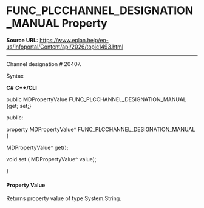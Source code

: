 # FUNC_PLCCHANNEL_DESIGNATION_MANUAL Property

**Source URL:** https://www.eplan.help/en-us/Infoportal/Content/api/2026/topic1493.html

---

Channel designation # 20407.

Syntax

**C#**
**C++/CLI**


public MDPropertyValue FUNC_PLCCHANNEL_DESIGNATION_MANUAL {get; set;}

public:

property MDPropertyValue^ FUNC_PLCCHANNEL_DESIGNATION_MANUAL {

   MDPropertyValue^ get();

   void set (    MDPropertyValue^ value);

}


#### Property Value

Returns property value of type System.String.
